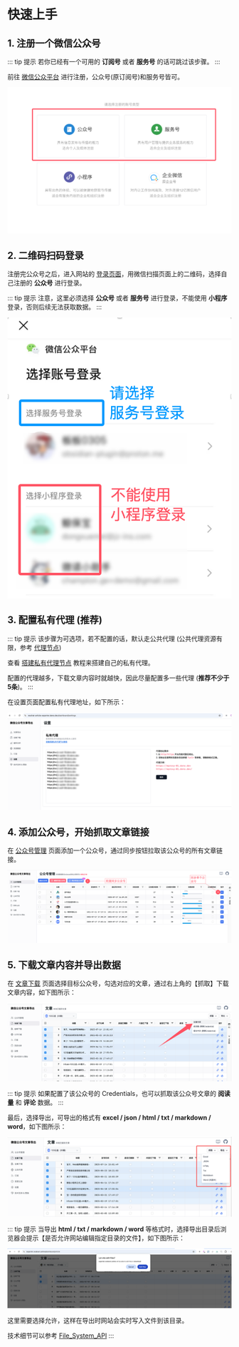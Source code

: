 # 快速上手

## 1. 注册一个微信公众号

::: tip 提示
若你已经有一个可用的 **订阅号** 或者 **服务号** 的话可跳过该步骤。
:::


前往 [微信公众平台](https://mp.weixin.qq.com/cgi-bin/registermidpage?action=index&lang=zh_CN) 进行注册，公众号(原订阅号)和服务号皆可。

![微信公众号类型](../assets/usage/wechat-account.png)

## 2. 二维码扫码登录

注册完公众号之后，进入网站的 [登录页面](https://exporter.wxdown.online/login)，用微信扫描页面上的二维码，选择自己注册的 **公众号** 进行登录。

::: tip 提示
注意，这里必须选择 **公众号** 或者 **服务号** 进行登录，不能使用 **小程序** 登录，否则后续无法获取数据。
:::

![使用公众号登录](../assets/usage/wechat-login.png)

## 3. 配置私有代理 (推荐)

::: tip 提示
该步骤为可选项，若不配置的话，默认走公共代理 (公共代理资源有限，参考 [代理节点](proxy))

查看 [搭建私有代理节点](private-proxy) 教程来搭建自己的私有代理。

配置的代理越多，下载文章内容时就越快，因此尽量配置多一些代理 (**推荐不少于5条**)。
:::


在设置页面配置私有代理地址，如下所示：

![配置私有代理](../assets/usage/config-private-proxy.png)

## 4. 添加公众号，开始抓取文章链接

在 [公众号管理](https://exporter.wxdown.online/dashboard/account) 页面添加一个公众号，通过同步按钮拉取该公众号的所有文章链接。

![同步文章链接](../assets/usage/sync-article-links.png)

## 5. 下载文章内容并导出数据

在 [文章下载](https://exporter.wxdown.online/dashboard/article) 页面选择目标公众号，勾选对应的文章，通过右上角的【抓取】下载文章内容，如下图所示：

![抓取文章内容](../assets/usage/download-article-content.png)

::: tip 提示
如果配置了该公众号的 Credentials，也可以抓取该公众号文章的 **阅读量** 和 **评论** 数据。
:::

最后，选择导出，可导出的格式有 **excel / json / html / txt / markdown / word**，如下图所示：

![导出文章数据](../assets/usage/export-article-data.png)

::: tip 提示
当导出 **html / txt / markdown / word** 等格式时，选择导出目录后浏览器会提示【是否允许网站编辑指定目录的文件】，如下图所示：

![浏览器提示](../assets/usage/browser-warning.png)

这里需要选择允许，这样在导出时网站会实时写入文件到该目录。

技术细节可以参考 [File_System_API](https://developer.mozilla.org/en-US/docs/Web/API/File_System_API)
:::
